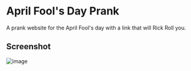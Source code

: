 # April Fool's Day Prank
A prank website for the April Fool's day with a link that will Rick Roll you.

## Screenshot
![image](https://github.com/user-attachments/assets/62517b4c-4a0f-4353-829b-c76f8513113a)
